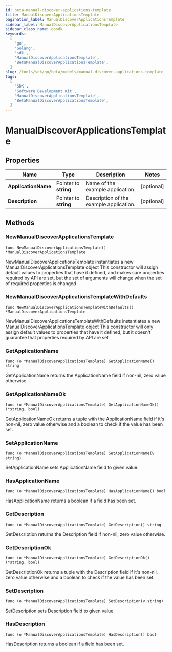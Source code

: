 ```yaml
---
id: beta-manual-discover-applications-template
title: ManualDiscoverApplicationsTemplate
pagination_label: ManualDiscoverApplicationsTemplate
sidebar_label: ManualDiscoverApplicationsTemplate
sidebar_class_name: gosdk
keywords:
  [
    'go',
    'Golang',
    'sdk',
    'ManualDiscoverApplicationsTemplate',
    'BetaManualDiscoverApplicationsTemplate',
  ]
slug: /tools/sdk/go/beta/models/manual-discover-applications-template
tags:
  [
    'SDK',
    'Software Development Kit',
    'ManualDiscoverApplicationsTemplate',
    'BetaManualDiscoverApplicationsTemplate',
  ]
---
```


# ManualDiscoverApplicationsTemplate

## Properties

| Name | Type | Description | Notes |
| --- | --- | --- | --- |
| **ApplicationName** | Pointer to **string** | Name of the example application. | [optional] |
| **Description** | Pointer to **string** | Description of the example application. | [optional] |

## Methods

### NewManualDiscoverApplicationsTemplate

`func NewManualDiscoverApplicationsTemplate() *ManualDiscoverApplicationsTemplate`

NewManualDiscoverApplicationsTemplate instantiates a new ManualDiscoverApplicationsTemplate object This constructor will assign default values to properties that have it defined, and makes sure properties required by API are set, but the set of arguments will change when the set of required properties is changed

### NewManualDiscoverApplicationsTemplateWithDefaults

`func NewManualDiscoverApplicationsTemplateWithDefaults() *ManualDiscoverApplicationsTemplate`

NewManualDiscoverApplicationsTemplateWithDefaults instantiates a new ManualDiscoverApplicationsTemplate object This constructor will only assign default values to properties that have it defined, but it doesn't guarantee that properties required by API are set

### GetApplicationName

`func (o *ManualDiscoverApplicationsTemplate) GetApplicationName() string`

GetApplicationName returns the ApplicationName field if non-nil, zero value otherwise.

### GetApplicationNameOk

`func (o *ManualDiscoverApplicationsTemplate) GetApplicationNameOk() (*string, bool)`

GetApplicationNameOk returns a tuple with the ApplicationName field if it's non-nil, zero value otherwise and a boolean to check if the value has been set.

### SetApplicationName

`func (o *ManualDiscoverApplicationsTemplate) SetApplicationName(v string)`

SetApplicationName sets ApplicationName field to given value.

### HasApplicationName

`func (o *ManualDiscoverApplicationsTemplate) HasApplicationName() bool`

HasApplicationName returns a boolean if a field has been set.

### GetDescription

`func (o *ManualDiscoverApplicationsTemplate) GetDescription() string`

GetDescription returns the Description field if non-nil, zero value otherwise.

### GetDescriptionOk

`func (o *ManualDiscoverApplicationsTemplate) GetDescriptionOk() (*string, bool)`

GetDescriptionOk returns a tuple with the Description field if it's non-nil, zero value otherwise and a boolean to check if the value has been set.

### SetDescription

`func (o *ManualDiscoverApplicationsTemplate) SetDescription(v string)`

SetDescription sets Description field to given value.

### HasDescription

`func (o *ManualDiscoverApplicationsTemplate) HasDescription() bool`

HasDescription returns a boolean if a field has been set.
